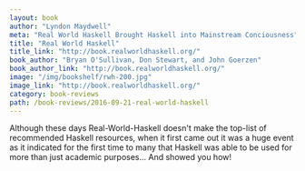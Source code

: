 ```yaml
---
layout: book
author: "Lyndon Maydwell"
meta: "Real World Haskell Brought Haskell into Mainstream Conciousness"
title: "Real World Haskell"
title_link: "http://book.realworldhaskell.org/"
book_author: "Bryan O'Sullivan, Don Stewart, and John Goerzen"
book_author_link: "http://book.realworldhaskell.org/"
image: "/img/bookshelf/rwh-200.jpg"
image_link: "http://book.realworldhaskell.org/"
category: book-reviews
path: /book-reviews/2016-09-21-real-world-haskell
---
```


Although these days Real-World-Haskell doesn't make the top-list
of recommended Haskell resources, when it first came out it was
a huge event as it indicated for the first time to many that
Haskell was able to be used for more than just academic purposes...
And showed you how!
